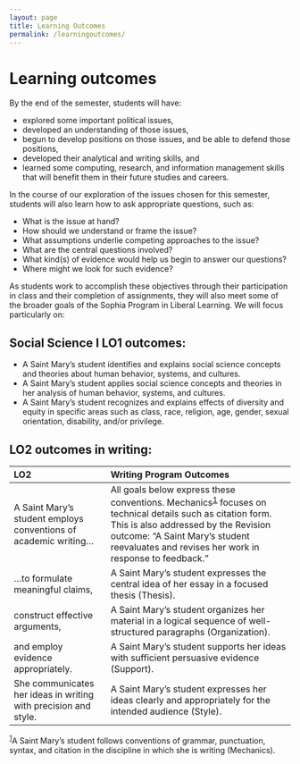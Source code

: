 ```yaml
---
layout: page
title: Learning Outcomes
permalink: /learningoutcomes/
---
```



# Learning outcomes

By the end of the semester, students will have:
* explored some important political issues,
* developed an understanding of those issues,
* begun to develop positions on those issues, and be able to defend those positions,
* developed their analytical and writing skills, and
* learned some computing, research, and information management skills that will benefit them in their future studies and careers.

In the course of our exploration of the issues chosen for this semester, students will also learn how to ask appropriate questions, such as:
* What is the issue at hand?
* How should we understand or frame the issue?
* What assumptions underlie competing approaches to the issue?
* What are the central questions involved?
* What kind(s) of evidence would help us begin to answer our questions?
* Where might we look for such evidence?

As students work to accomplish these objectives through their participation in class and their completion of assignments, they will also meet some of the broader goals of the Sophia Program in Liberal Learning. We will focus particularly on:

## Social Science I LO1 outcomes:
* A Saint Mary’s student identifies and explains social science concepts and theories about human behavior, systems, and cultures.
* A Saint Mary’s student applies social science concepts and theories in her analysis of human behavior, systems, and cultures.
* A Saint Mary’s student recognizes and explains effects of diversity and equity in specific areas such as class, race, religion, age, gender, sexual orientation, disability, and/or privilege.

## LO2 outcomes in writing:

|**LO2**|**Writing Program Outcomes**|
|:-----|:-----|
| A Saint Mary’s student employs conventions of academic writing…| All goals below express these conventions. Mechanics<sup id="note1ref">[1](#note1)</sup> focuses on technical details such as citation form. This is also addressed by the Revision outcome: “A Saint Mary’s student reevaluates and revises her work in response to feedback.”|
| …to formulate meaningful claims,| A Saint Mary’s student expresses the central idea of her essay in a focused thesis (Thesis).|
| construct effective arguments,| A Saint Mary’s student organizes her material in a logical sequence of well-structured paragraphs (Organization).|
| and employ evidence appropriately.| A Saint Mary’s student supports her ideas with sufficient persuasive evidence (Support).|
| She communicates her ideas in writing with precision and style.| A Saint Mary’s student expresses her ideas clearly and appropriately for the intended audience (Style).|

<sup id=“note1”>[1](#note1ref)</sup>A Saint Mary’s student follows conventions of grammar, punctuation, syntax, and citation in the discipline in which she is writing (Mechanics).